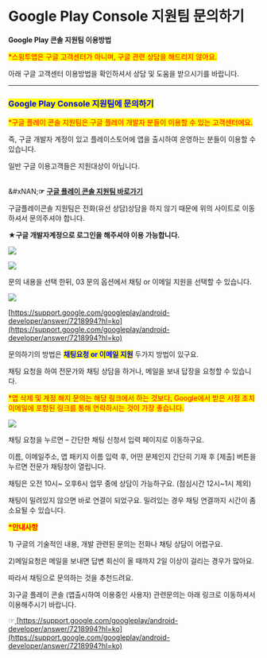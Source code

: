 # Google Play Console 지원팀 문의하기

**Google Play 콘솔 지원팀 이용방법**&#x20;

<mark style="color:red;">\*스윙투앱은 구글 고객센터가 아니며, 구글 관련 상담을 해드리지 않아요.</mark>&#x20;

아래 구글 고객센터 이용방법을 확인하셔서  상담 및 도움을 받으시기를 바랍니다.&#x20;

***

### <mark style="color:blue;">Google Play Console 지원팀에 문의하기</mark>

<mark style="color:red;">\*구글 플레이 콘솔 지원팀은 구글 플레이 개발자 분들이 이용할 수 있는 고객센터에요.</mark>

즉, 구글 개발자 계정이 있고 플레이스토어에 앱을 출시하여 운영하는 분들이 이용할 수 있습니다.

일반 구글 이용고객들은 지원대상이 아닙니다.

\
&#xNAN;**☞** [**구글 플레이 콘솔 지원팀 바로가기**](https://support.google.com/googleplay/android-developer/answer/7218994?hl=ko)

&#x20;구글플레이콘솔 지원팀은 전화(유선 상담)상담을 하지 않기 때문에 위의 사이트로 이동하셔서 문의주셔야 합니다.&#x20;

**★구글 개발자계정으로 로그인을 해주셔야 이용 가능합니다.**

![](https://wp.swing2app.co.kr/wp-content/uploads/2018/09/%EA%B5%AC%EA%B8%80%EC%A7%80%EC%9B%90%ED%8C%801.png)

![](https://wp.swing2app.co.kr/wp-content/uploads/2018/09/%EA%B5%AC%EA%B8%80%EC%A7%80%EC%9B%90%ED%8C%802.png)

문의 내용을 선택 한뒤, 03 문의 옵션에서 채팅 or 이메일 지원을 선택할 수 있습니다.&#x20;

![](https://wp.swing2app.co.kr/wp-content/uploads/2018/09/%EA%B5%AC%EA%B8%80%ED%94%8C%EB%A0%88%EC%9D%B4%EC%BD%98%EC%86%94%EC%A7%80%EC%9B%90%ED%8C%801_new.png)

[https://support.google.com/googleplay/android-developer/answer/7218994?hl=ko](https://support.google.com/googleplay/android-developer/answer/7218994?hl=ko)

문의하기의 방법은 <mark style="color:blue;">**채팅요청 or 이메일 지원**</mark> 두가지 방법이 있구요.

채팅 요청을 하여 전문가와 채팅 상담을 하거나, 메일을 보내 답장을 요청할 수 있습니다.

<mark style="color:red;">\*앱 삭제 및 계정 해지 문의는 해당 링크에서 하는 것보다, Google에서 받은 시정 조치 이메일에 포함된 링크를 통해 연락하시는 것이 가장 좋습니다.</mark>

&#x20;

![](https://wp.swing2app.co.kr/wp-content/uploads/2018/09/%EA%B5%AC%EA%B8%80%ED%94%8C%EB%A0%88%EC%9D%B4%EC%BD%98%EC%86%94%EC%A7%80%EC%9B%90%ED%8C%802_new.png)

채팅 요청을 누르면  – 간단한 채팅 신청서 입력 페이지로 이동하구요.

이름, 이메일주소, 앱 패키지 이름 입력 후, 어떤 문제인지 간단히 기재 후 \[제출] 버튼을 누르면 전문가 채팅창이 열립니다.

채팅은 오전 10시\~ 오후6시 업무 중에 상담이 가능하구요. (점심시간 12시\~1시 제외)&#x20;

채팅이 밀려있지 않으면 바로 연결이 되었구요. 밀려있는 경우 채팅 연결까지 시간이 좀 소요될 수 있습니다.

<mark style="color:red;">**\*안내사항**</mark>

1\) 구글의 기술적인 내용, 개발 관련된 문의는 전화나 채팅 상담이 어렵구요.

2\)메일요청은 메일을 보내면 답변 회신이 올 때까지 2일 이상이 걸리는 경우가 많아요.

따라서 채팅으로 문의하는 것을 추천드려요.&#x20;

3\)구글 플레이 콘솔 (앱출시하여 이용중인 사용자) 관련문의는 아래 링크로 이동하셔서 이용해주시기 바랍니다.&#x20;

☞[ ](https://support.google.com/googleplay/android-developer/answer/7218994?hl=ko)[https://support.google.com/googleplay/android-developer/answer/7218994?hl=ko](https://support.google.com/googleplay/android-developer/answer/7218994?hl=ko)
